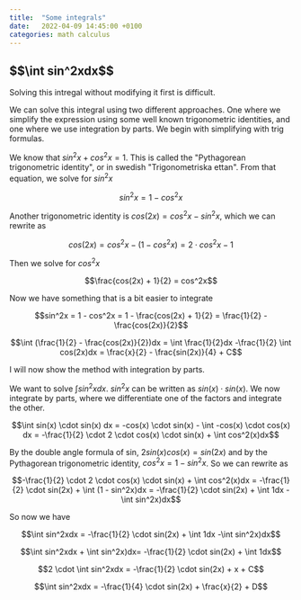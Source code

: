 ```yaml
---
title:  "Some integrals"
date:   2022-04-09 14:45:00 +0100
categories: math calculus
---
```

<h2>$$\int sin^2xdx$$</h2>

Solving this intregal without modifying it first is difficult.

We can solve this integral using two different approaches. One where we simplify the expression using some well known trigonometric identities, and one where we use integration by parts. We begin with simplifying with trig formulas.

We know that $sin^2x + cos^2x = 1$. This is called the "Pythagorean trigonometric identity", or in swedish "Trigonometriska ettan". From that equation, we solve for $sin^2x$

$$sin^2x = 1 - cos^2x$$

Another trigonometric identity is $cos(2x) = cos^2x - sin^2x$, which we can rewrite as

$$cos(2x) = cos^2x - (1 - cos^2x) = 2 \cdot cos^2x - 1$$

Then we solve for $cos^2x$

$$\frac{cos(2x) + 1}{2} = cos^2x$$

Now we have something that is a bit easier to integrate

$$sin^2x = 1 - cos^2x = 1 - \frac{cos(2x) + 1}{2} = \frac{1}{2} - \frac{cos(2x)}{2}$$

$$\int (\frac{1}{2} - \frac{cos(2x)}{2})dx = \int \frac{1}{2}dx -\frac{1}{2} \int cos(2x)dx = \frac{x}{2} - \frac{sin(2x)}{4} + C$$

I will now show the method with integration by parts.

We want to solve $\int sin^2xdx$. $sin^2x$ can be written as $sin(x) \cdot sin(x)$. We now integrate by parts, where we differentiate one of the factors and integrate the other.

$$\int sin(x) \cdot sin(x) dx = -cos(x) \cdot sin(x) - \int -cos(x) \cdot cos(x) dx = -\frac{1}{2} \cdot 2 \cdot cos(x) \cdot sin(x) + \int cos^2(x)dx$$

By the double angle formula of sin, $2 sin(x) cos(x) = sin(2x)$ and by the Pythagorean trigonometric identity, $cos^2x = 1 - sin^2x$. So we can rewrite as

$$-\frac{1}{2} \cdot 2 \cdot cos(x) \cdot sin(x) + \int cos^2(x)dx = -\frac{1}{2} \cdot sin(2x) + \int (1 - sin^2x)dx = -\frac{1}{2} \cdot sin(2x) + \int 1dx -\int sin^2x)dx$$

So now we have

$$\int sin^2xdx = -\frac{1}{2} \cdot sin(2x) + \int 1dx -\int sin^2x)dx$$

$$\int sin^2xdx + \int sin^2x)dx= -\frac{1}{2} \cdot sin(2x) + \int 1dx$$

$$2 \cdot \int sin^2xdx = -\frac{1}{2} \cdot sin(2x) + x + C$$

$$\int sin^2xdx = -\frac{1}{4} \cdot sin(2x) + \frac{x}{2} + D$$
